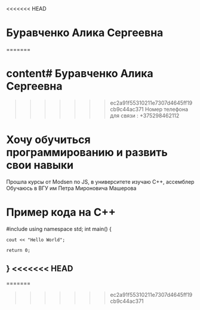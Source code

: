 <<<<<<< HEAD
# Буравченко Алика Сергеевна
=======
# content# Буравченко Алика Сергеевна
>>>>>>> ec2a91f55310211e7307d4645ff19cb9c44ac371
Номер телефона для связи : +375298462112
# Хочу обучиться программированию и развить свои навыки
Прошла курсы от Modsen по JS, в университете изучаю С++, ассемблер
Обучаюсь в ВГУ им Петра Мироновича Машерова
# Пример кода на С++
#include <iostream>
using namespace std;
int main() {

    cout << "Hello World";
    
    return 0;
}
<<<<<<< HEAD
-----
=======
>>>>>>> ec2a91f55310211e7307d4645ff19cb9c44ac371
